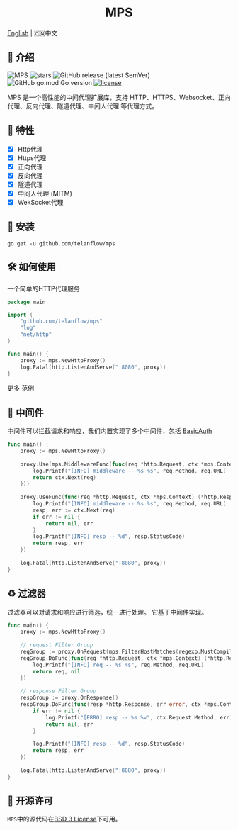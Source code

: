 <h1 align="center">
  <br>MPS<br>
</h1>

[English](README.md) | 🇨🇳中文

## 📖 介绍
![MPS](https://github.com/telanflow/mps/workflows/MPS/badge.svg)
![stars](https://img.shields.io/github/stars/telanflow/mps)
![GitHub release (latest SemVer)](https://img.shields.io/github/v/release/telanflow/mps)
![GitHub go.mod Go version](https://img.shields.io/github/go-mod/go-version/telanflow/mps)
[![license](https://img.shields.io/github/license/telanflow/mps)](https://github.com/telanflow/mps/LICENSE)

MPS 是一个高性能的中间代理扩展库，支持 HTTP、HTTPS、Websocket、正向代理、反向代理、隧道代理、中间人代理 等代理方式。

## 🚀 特性
- [X] Http代理
- [X] Https代理
- [X] 正向代理
- [X] 反向代理
- [X] 隧道代理
- [X] 中间人代理 (MITM)
- [X] WekSocket代理

## 🧰 安装
```
go get -u github.com/telanflow/mps
```

## 🛠 如何使用
一个简单的HTTP代理服务

```go
package main

import (
    "github.com/telanflow/mps"
    "log"
    "net/http"
)

func main() {
    proxy := mps.NewHttpProxy()
    log.Fatal(http.ListenAndServe(":8080", proxy))
}
```

更多 [范例](https://github.com/telanflow/mps/tree/master/examples)

## 🧬 中间件
中间件可以拦截请求和响应，我们内置实现了多个中间件，包括 [BasicAuth](https://github.com/telanflow/mps/tree/master/middleware)

```go
func main() {
    proxy := mps.NewHttpProxy()
    
    proxy.Use(mps.MiddlewareFunc(func(req *http.Request, ctx *mps.Context) (*http.Response, error) {
        log.Printf("[INFO] middleware -- %s %s", req.Method, req.URL)
        return ctx.Next(req)
    }))
    
    proxy.UseFunc(func(req *http.Request, ctx *mps.Context) (*http.Response, error) {
        log.Printf("[INFO] middleware -- %s %s", req.Method, req.URL)
        resp, err := ctx.Next(req)
        if err != nil {
            return nil, err
        }
        log.Printf("[INFO] resp -- %d", resp.StatusCode)
        return resp, err
    })
    
    log.Fatal(http.ListenAndServe(":8080", proxy))
}
```

## ♻️ 过滤器
过滤器可以对请求和响应进行筛选，统一进行处理。
它基于中间件实现。

```go
func main() {
    proxy := mps.NewHttpProxy()
    
    // request Filter Group
    reqGroup := proxy.OnRequest(mps.FilterHostMatches(regexp.MustCompile("^.*$")))
    reqGroup.DoFunc(func(req *http.Request, ctx *mps.Context) (*http.Request, *http.Response) {
        log.Printf("[INFO] req -- %s %s", req.Method, req.URL)
        return req, nil
    })
    
    // response Filter Group
    respGroup := proxy.OnResponse()
    respGroup.DoFunc(func(resp *http.Response, err error, ctx *mps.Context) (*http.Response, error) {
        if err != nil {
            log.Printf("[ERRO] resp -- %s %v", ctx.Request.Method, err)
            return nil, err
        }
    
        log.Printf("[INFO] resp -- %d", resp.StatusCode)
        return resp, err
    })
    
    log.Fatal(http.ListenAndServe(":8080", proxy))
}
```

## 📄 开源许可
`MPS`中的源代码在[BSD 3 License](/LICENSE)下可用。
